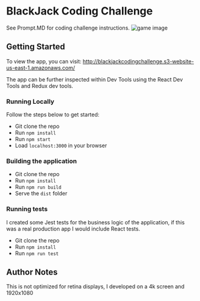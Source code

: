 # BlackJack Coding Challenge

See Prompt.MD for coding challenge instructions.
![game image](https://i.ibb.co/Lpst5K6/game-img.png "Game")

## Getting Started

To view the app, you can visit: http://blackjackcodingchallenge.s3-website-us-east-1.amazonaws.com/

The app can be further inspected within Dev Tools using the React Dev Tools and Redux dev tools.

### Running Locally

Follow the steps below to get started:

- Git clone the repo
- Run `npm install`
- Run `npm start`
- Load `localhost:3000` in your browser

### Building the application

- Git clone the repo
- Run `npm install`
- Run `npm run build`
- Serve the `dist` folder

### Running tests

I created some Jest tests for the business logic of the application, if this was a real production app I would include React tests.

- Git clone the repo
- Run `npm install`
- Run `npm run test`

## Author Notes

This is not optimized for retina displays, I developed on a 4k screen and 1920x1080
